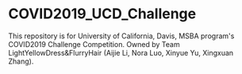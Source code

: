 # COVID2019_UCD_Challenge
This repository is for University of California, Davis, MSBA program's COVID2019 Challenge Competition. Owned by Team LightYellowDress&amp;FlurryHair (Aijie Li, Nora Luo, Xinyue Yu, Xingxuan Zhang). 
